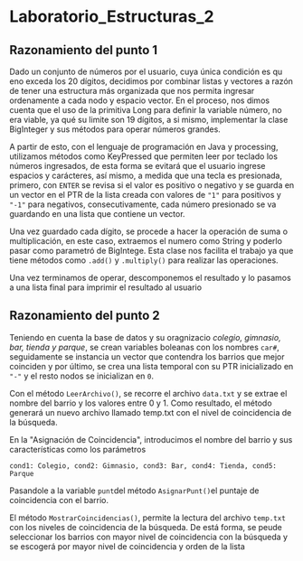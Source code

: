 # Laboratorio_Estructuras_2

## Razonamiento del punto 1
Dado un conjunto de números por el usuario, cuya única condición es qu eno exceda los 20 dígitos, decidimos por combinar listas y vectores a razón de tener una estructura más organizada que nos permita ingresar ordenamente a cada nodo y espacio vector. En el proceso, nos dimos cuenta que el uso de la primitiva Long para definir la variable número, no era viable, ya qué su limite son 19 dígitos, a si mismo, implementar la clase BigInteger y sus métodos para operar números grandes.

A partir de esto, con el lenguaje de programación en Java y processing, utilizamos métodos como KeyPressed que permiten leer por teclado los números ingresados, de esta forma se evitará que el usuario ingrese espacios y carácteres, así mismo, a medida que una tecla es presionada, primero, con `ENTER` se revisa si el valor es positivo o negativo y se guarda en un vector en el PTR de la lista creada con valores de `"1"` para positivos y `"-1"` para negativos, consecutivamente, cada número presionado se va guardando en una lista que contiene un vector.

Una vez guardado cada dígito, se procede a hacer la operación de suma o multiplicación, en este caso, extraemos el numero como String y poderlo pasar como parametró de BigIntege. Esta clase nos facilita el trabajo ya que tiene métodos como `.add()` y `.multiply()` para realizar las operaciones.

Una vez terminamos de operar, descomponemos el resultado y lo pasamos a una lista final para imprimir el resultado al usuario


## Razonamiento del punto 2
Teniendo en cuenta la base de datos y su oragnizacio _colegio, gimnasio, bar, tienda y parque_, se crean variables boleanas con los nombres `car#`, seguidamente se instancia un vector que contendra los barrios que mejor coinciden y por último, se crea una lista temporal con su PTR inicializado en `"-"` y el resto nodos se inicializan en `0`.

Con el método `LeerArchivo()`, se recorre el archivo `data.txt` y se extrae el nombre del barrio y los valores entre 0 y 1. Como resultado, el método generará un nuevo archivo llamado temp.txt con el nivel de coincidencia de la búsqueda.

En la "Asignación de Coincidencia", introducimos el nombre del barrio y sus características como los parámetros

```
cond1: Colegio, cond2: Gimnasio, cond3: Bar, cond4: Tienda, cond5: Parque

```
Pasandole a la variable `punt`del método `AsignarPunt()`el puntaje de coincidencia con el  barrio.

El método `MostrarCoincidencias()`, permite la lectura del archivo `temp.txt` con los niveles de coincidencia de la búsqueda. De está forma, se peude seleccionar los barrios con mayor nivel de coincidencia con la búsqueda y se escogerá por mayor nivel de coincidencia y orden de la lista
